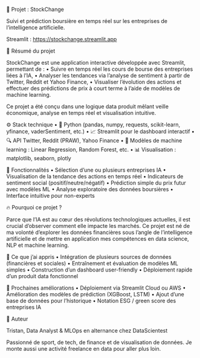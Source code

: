 💼 Projet : StockChange

Suivi et prédiction boursière en temps réel sur les entreprises de l’intelligence artificielle.

Streamlit : https://stockchange.streamlit.app

🧠 Résumé du projet

StockChange est une application interactive développée avec Streamlit, permettant de :
	•	Suivre en temps réel les cours de bourse des entreprises liées à l’IA,
	•	Analyser les tendances via l’analyse de sentiment à partir de Twitter, Reddit et Yahoo Finance,
	•	Visualiser l’évolution des actions et effectuer des prédictions de prix à court terme à l’aide de modèles de machine learning.

Ce projet a été conçu dans une logique data produit mêlant veille économique, analyse en temps réel et visualisation intuitive.

⚙️ Stack technique
	•	🐍 Python (pandas, numpy, requests, scikit-learn, yfinance, vaderSentiment, etc.)
	•	📈 Streamlit pour le dashboard interactif
	•	🔍 API Twitter, Reddit (PRAW), Yahoo Finance
	•	🔮 Modèles de machine learning : Linear Regression, Random Forest, etc.
	•	📊 Visualisation : matplotlib, seaborn, plotly

 📂 Fonctionnalités
	•	Sélection d’une ou plusieurs entreprises IA
	•	Visualisation de la tendance des actions en temps réel
	•	Indicateurs de sentiment social (positif/neutre/négatif)
	•	Prédiction simple du prix futur avec modèles ML
	•	Analyse exploratoire des données boursières
	•	Interface intuitive pour non-experts

 🔥 Pourquoi ce projet ?

Parce que l’IA est au cœur des révolutions technologiques actuelles, il est crucial d’observer comment elle impacte les marchés. Ce projet est né de ma volonté d’explorer les données financières sous l’angle de l’intelligence artificielle et de mettre en application mes compétences en data science, NLP et machine learning.

🧠 Ce que j’ai appris
	•	Intégration de plusieurs sources de données (financières et sociales)
	•	Entraînement et évaluation de modèles ML simples
	•	Construction d’un dashboard user-friendly
	•	Déploiement rapide d’un produit data fonctionnel

 🚀 Prochaines améliorations
	•	Déploiement via Streamlit Cloud ou AWS
	•	Amélioration des modèles de prédiction (XGBoost, LSTM)
	•	Ajout d’une base de données pour l’historique
	•	Notation ESG / green score des entreprises IA

 👤 Auteur

Tristan, Data Analyst & MLOps en alternance chez DataScientest

Passionné de sport, de tech, de finance et de visualisation de données.
Je monte aussi une activité freelance en data pour aller plus loin.


